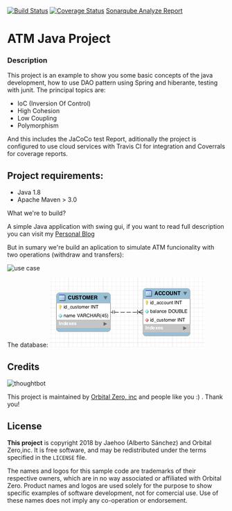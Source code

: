 [![Build Status](https://travis-ci.org/jaehoo/oz-ex-atm-desc.svg?branch=master)](https://travis-ci.org/jaehoo/oz-ex-atm-desc) [![Coverage Status](https://coveralls.io/repos/github/jaehoo/oz-ex-atm-desc/badge.svg?branch=master)](https://coveralls.io/github/jaehoo/oz-ex-atm-desc?branch=master)
[Sonarqube Analyze Report](https://sonarcloud.io/dashboard?id=com.oz%3Aatm)

# ATM Java Project

### Description
This project is an example to show you some basic concepts of the java development, how to use DAO pattern using Spring and hiberante, testing with junit. The principal topics are:

 - IoC (Inversion Of Control)
 - High Cohesion
 - Low Coupling
 - Polymorphism

And this includes the JaCoCo test Report, aditionally the project is configured to use cloud services with Travis CI for integration and Coverrals for coverage reports.

## Project requirements:

- Java 1.8
- Apache Maven > 3.0

What we're to build?

A simple Java application with swing gui, if you want to read full description you can visit my [Personal Blog](https://jaehoo.wordpress.com/2013/06/20/oz-ejemplo-cajero-atm/)

But in sumary we're build an aplication to simulate ATM funcionality with two operations (withdraw and transfers):

![use case](https://lh5.googleusercontent.com/-jfHXGVs5r_A/UIRiCG0EH8I/AAAAAAAACrA/mf3pD3spXdE/s400/Diagramadecasodeuso.png)

The database:
![db-schema](docs/db-schema.png)

Credits
-------

![thoughtbot](https://lh6.googleusercontent.com/-gXFiyKSSZ4E/UewkL6Eez8I/AAAAAAAADpg/Phifd0oafkc/s288/OZ%2520logo.png)

This project is maintained by [Orbital Zero, inc](http://www.orbitalzero.com/community)
and people like you :) . Thank you!

License
-------

**This project** is copyright 2018 by Jaehoo (Alberto Sánchez) and Orbital Zero,inc. It is free software, and may be redistributed under the terms specified in the `LICENSE` file.

The names and logos for this sample code are trademarks of their respective owners, which are in no way associated or affiliated with Orbital Zero.
Product names and logos are used solely for the purpose to show specific examples of software development, not for comercial use. Use of these names does not imply any co-operation or endorsement.